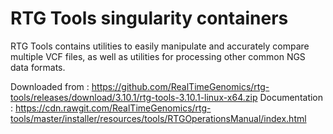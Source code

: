 # RTG Tools singularity containers

RTG Tools contains utilities to easily manipulate and accurately compare multiple VCF files, as well as utilities for processing other common NGS data formats.



Downloaded from :  https://github.com/RealTimeGenomics/rtg-tools/releases/download/3.10.1/rtg-tools-3.10.1-linux-x64.zip
Documentation   :  https://cdn.rawgit.com/RealTimeGenomics/rtg-tools/master/installer/resources/tools/RTGOperationsManual/index.html